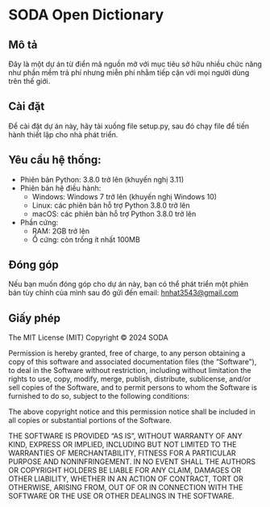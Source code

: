 # SODA Open Dictionary

## Mô tả

Đây là một dự án từ điển mã nguồn mở với mục tiêu sở hữu nhiều chức năng như phần mềm trả phí nhưng miễn phí nhằm tiếp cận với mọi người dùng trên thế giới.

## Cài đặt

Để cài đặt dự án này, hãy tải xuống file setup.py, sau đó chạy file để tiến hành thiết lập cho nhà phát triển. 

## Yêu cầu hệ thống:
- Phiên bản Python: 3.8.0 trở lên (khuyến nghị 3.11)
- Phiên bản hệ điều hành:
  + Windows: Windows 7 trở lên (khuyến nghị Windows 10)
  + Linux: các phiên bản hỗ trợ Python 3.8.0 trở lên
  + macOS: các phiên bản hỗ trợ Python 3.8.0 trở lên
- Phần cứng:
  + RAM: 2GB trở lên
  + Ổ cứng: còn trống ít nhất 100MB

## Đóng góp

Nếu bạn muốn đóng góp cho dự án này, bạn có thể phát triển một phiên bản tùy chỉnh của mình sau đó gửi đến email: hnhat3543@gmail.com

## Giấy phép

The MIT License (MIT)
Copyright © 2024 SODA

Permission is hereby granted, free of charge, to any person obtaining a copy of this software and associated documentation files (the “Software”), to deal in the Software without restriction, including without limitation the rights to use, copy, modify, merge, publish, distribute, sublicense, and/or sell copies of the Software, and to permit persons to whom the Software is furnished to do so, subject to the following conditions:

The above copyright notice and this permission notice shall be included in all copies or substantial portions of the Software.

THE SOFTWARE IS PROVIDED “AS IS”, WITHOUT WARRANTY OF ANY KIND, EXPRESS OR IMPLIED, INCLUDING BUT NOT LIMITED TO THE WARRANTIES OF MERCHANTABILITY, FITNESS FOR A PARTICULAR PURPOSE AND NONINFRINGEMENT. IN NO EVENT SHALL THE AUTHORS OR COPYRIGHT HOLDERS BE LIABLE FOR ANY CLAIM, DAMAGES OR OTHER LIABILITY, WHETHER IN AN ACTION OF CONTRACT, TORT OR OTHERWISE, ARISING FROM, OUT OF OR IN CONNECTION WITH THE SOFTWARE OR THE USE OR OTHER DEALINGS IN THE SOFTWARE.
